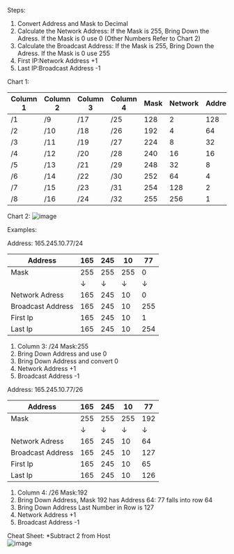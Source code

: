 Steps:
1. Convert Address and Mask to Decimal
2. Calculate the Network Address: If the Mask is 255, Bring Down the Adress. If the Mask is 0 use 0 (Other Numbers Refer to Chart 2)
3. Calculate the Broadcast Address: If the Mask is 255, Bring Down the Adress. If the Mask is 0 use 255
4. First IP:Network Address +1
5. Last IP:Broadcast Address -1

Chart 1:

|Column 1|Column 2|Column 3|Column 4|Mask|Network|Addresses|
|--------|--------|--------|--------|----|-------|---------|
|/1      |/9       |/17     |/25     |128 |2      |128     |
|/2      |/10      |/18     |/26     |192 |4      |64      |
|/3      |/11      |/19     |/27     |224 |8      |32      |
|/4      |/12      |/20     |/28     |240 |16     |16      |
|/5      |/13      |/21     |/29     |248 |32     |8       |
|/6      |/14      |/22     |/30     |252 |64     |4       |
|/7      |/15      |/23     |/31     |254 |128    |2       |
|/8      |/16      |/24     |/32     |255 |256    |1       |

Chart 2:
![image](https://user-images.githubusercontent.com/66635295/164542668-3a6305d5-e2c9-4990-8bd3-8d19509cd2e8.png)


Examples:



Address: 165.245.10.77/24

|Address|165|245|10|77|
|-------|---|---|--|--|
|Mask   |255|255|255|0|
| | &#8595;| &#8595;| &#8595;| &#8595;|
|Network Adress|165|245|10|0|
|Broadcast Address|165|245|10|255|
|First Ip|165|245|10|1|
|Last Ip|165|245|10|254|


1. Column 3: /24  Mask:255 
2. Bring Down Address and use 0
3. Bring Down Address and convert  0
4. Network Address +1
5. Broadcast Address -1




Address: 165.245.10.77/26

|Address|165|245|10|77|
|-------|---|---|--|--|
|Mask   |255|255|255|192|
| | &#8595;| &#8595;| &#8595;| &#8595;|
|Network Adress|165|245|10|64|
|Broadcast Address|165|245|10|127|
|First Ip|165|245|10|65|
|Last Ip|165|245|10|126|


1. Column 4: /26  Mask:192 
2. Bring Down Address, Mask 192 has Address 64: 77 falls into row 64
3. Bring Down Address Last Number in Row is 127
4. Network Address +1
5. Broadcast Address -1

Cheat Sheet: 
*Subtract 2 from Host  
![image](https://user-images.githubusercontent.com/66635295/164549637-e75180cc-d2e5-4972-8df4-723996b0b42e.png)


